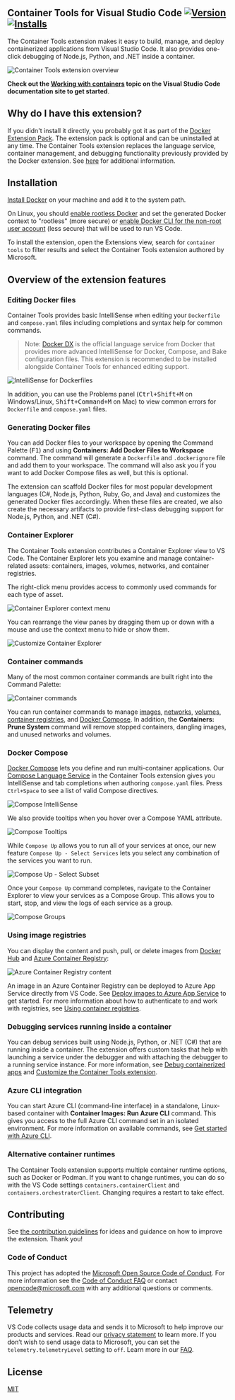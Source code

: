 ## Container Tools for Visual Studio Code  [![Version](https://img.shields.io/visual-studio-marketplace/v/ms-azuretools.vscode-containers)](https://marketplace.visualstudio.com/items?itemName=ms-azuretools.vscode-containers) [![Installs](https://img.shields.io/visual-studio-marketplace/i/ms-azuretools.vscode-containers)](https://marketplace.visualstudio.com/items?itemName=ms-azuretools.vscode-containers)

The Container Tools extension makes it easy to build, manage, and deploy containerized applications from Visual Studio Code. It also provides one-click debugging of Node.js, Python, and .NET inside a container.

![Container Tools extension overview](resources/readme/overview.gif)

**Check out the [Working with containers](https://aka.ms/AA7arez) topic on the Visual Studio Code documentation site to get started**.

## Why do I have this extension?
If you didn't install it directly, you probably got it as part of the [Docker Extension Pack](https://marketplace.visualstudio.com/items?itemName=ms-azuretools.vscode-docker). The extension pack is optional and can be uninstalled at any time. The Container Tools extension replaces the language service, container management, and debugging functionality previously provided by the Docker extension. See [here](https://aka.ms/vscode-container-tools-learn-more) for additional information.

## Installation

[Install Docker](https://docs.docker.com/install/) on your machine and add it to the system path.

On Linux, you should [enable rootless Docker](https://docs.docker.com/engine/security/rootless/) and set the generated Docker context to "rootless" (more secure) or [enable Docker CLI for the non-root user account](https://docs.docker.com/install/linux/linux-postinstall/#manage-docker-as-a-non-root-user) (less secure) that will be used to run VS Code.

To install the extension, open the Extensions view, search for `container tools` to filter results and select the Container Tools extension authored by Microsoft.

## Overview of the extension features

### Editing Docker files

Container Tools provides basic IntelliSense when editing your `Dockerfile` and `compose.yaml` files including completions and syntax help for common commands.

> Note: [Docker DX](https://marketplace.visualstudio.com/items?itemName=docker.docker) is the official language service from Docker that provides more advanced IntelliSense for Docker, Compose, and Bake configuration files. This extension is recommended to be installed alongside Container Tools for enhanced editing support.

![IntelliSense for Dockerfiles](resources/readme/dockerfile-intellisense.png)

In addition, you can use the Problems panel (<kbd>Ctrl+Shift+M</kbd> on Windows/Linux, <kbd>Shift+Command+M</kbd> on Mac) to view common errors for `Dockerfile` and `compose.yaml` files.

### Generating Docker files

You can add Docker files to your workspace by opening the Command Palette (<kbd>F1</kbd>) and using **Containers: Add Docker Files to Workspace** command. The command will generate a `Dockerfile` and `.dockerignore` file and add them to your workspace. The command will also ask you if you want to add Docker Compose files as well, but this is optional.

The extension can scaffold Docker files for most popular development languages (C#, Node.js, Python, Ruby, Go, and Java) and customizes the generated Docker files accordingly. When these files are created, we also create the necessary artifacts to provide first-class debugging support for Node.js, Python, and .NET (C#).

### Container Explorer

The Container Tools extension contributes a Container Explorer view to VS Code. The Container Explorer lets you examine and manage container-related assets: containers, images, volumes, networks, and container registries.

The right-click menu provides access to commonly used commands for each type of asset.

![Container Explorer context menu](resources/readme/container-view-context-menu.gif)

You can rearrange the view panes by dragging them up or down with a mouse and use the context menu to hide or show them.

![Customize Container Explorer](resources/readme/container-view-rearrange.gif)

### Container commands

Many of the most common container commands are built right into the Command Palette:

![Container commands](resources/readme/command-palette.png)

You can run container commands to manage [images](https://docs.docker.com/engine/reference/commandline/image/), [networks](https://docs.docker.com/engine/reference/commandline/network/), [volumes](https://docs.docker.com/engine/reference/commandline/volume/), [container registries](https://docs.docker.com/engine/reference/commandline/push/), and [Docker Compose](https://docs.docker.com/compose/reference/overview/). In addition, the **Containers: Prune System** command will remove stopped containers, dangling images, and unused networks and volumes.


### Docker Compose

[Docker Compose](https://docs.docker.com/compose/) lets you define and run multi-container applications. Our [Compose Language Service](https://github.com/microsoft/compose-language-service) in the Container Tools extension gives you IntelliSense and tab completions when authoring `compose.yaml` files. Press `Ctrl+Space` to see a list of valid Compose directives.

 ![Compose IntelliSense](resources/readme/tab-completions.gif)

We also provide tooltips when you hover over a Compose YAML attribute.

 ![Compose Tooltips](resources/readme/hover-support.png)

While `Compose Up` allows you to run all of your services at once, our new feature `Compose Up - Select Services` lets you select any combination of the services you want to run.

![Compose Up - Select Subset](resources/readme/select-subset.gif)

Once your `Compose Up` command completes, navigate to the Container Explorer to view your services as a Compose Group. This allows you to start, stop, and view the logs of each service as a group.

![Compose Groups](resources/readme/compose-group.png)

### Using image registries

You can display the content and push, pull, or delete images from [Docker Hub](https://hub.docker.com/) and [Azure Container Registry](https://docs.microsoft.com/azure/container-registry/):

![Azure Container Registry content](resources/readme/container-registry.png)

An image in an Azure Container Registry can be deployed to Azure App Service directly from VS Code. See [Deploy images to Azure App Service](https://aka.ms/AA7arf8) to get started. For more information about how to authenticate to and work with registries, see [Using container registries](https://aka.ms/AA7arf9).

### Debugging services running inside a container

You can debug services built using Node.js, Python, or .NET (C#) that are running inside a container. The extension offers custom tasks that help with launching a service under the debugger and with attaching the debugger to a running service instance. For more information, see [Debug containerized apps](https://aka.ms/AA7arfb)  and [Customize the Container Tools extension](https://aka.ms/AA7ay8l).

### Azure CLI integration

You can start Azure CLI (command-line interface) in a standalone, Linux-based container with **Container Images: Run Azure CLI** command. This gives you access to the full Azure CLI command set in an isolated environment. For more information on available commands, see [Get started with Azure CLI](https://docs.microsoft.com/cli/azure/get-started-with-azure-cli?view=azure-cli-latest#sign-in).

### Alternative container runtimes

The Container Tools extension supports multiple container runtime options, such as Docker or Podman. If you want to change runtimes, you can do so with the VS Code settings `containers.containerClient` and `containers.orchestratorClient`. Changing requires a restart to take effect.

## Contributing

See [the contribution guidelines](CONTRIBUTING.md) for ideas and guidance on how to improve the extension. Thank you!

### Code of Conduct

This project has adopted the [Microsoft Open Source Code of Conduct](https://opensource.microsoft.com/codeofconduct/). For more information see the [Code of Conduct FAQ](https://opensource.microsoft.com/codeofconduct/faq/) or contact [opencode@microsoft.com](mailto:opencode@microsoft.com) with any additional questions or comments.

## Telemetry

VS Code collects usage data and sends it to Microsoft to help improve our products and services. Read our [privacy statement](https://go.microsoft.com/fwlink/?LinkID=521839&clcid=0x409) to learn more. If you don’t wish to send usage data to Microsoft, you can set the `telemetry.telemetryLevel` setting to `off`. Learn more in our [FAQ](https://code.visualstudio.com/docs/supporting/faq#_how-to-disable-telemetry-reporting).

## License

[MIT](LICENSE.md)
